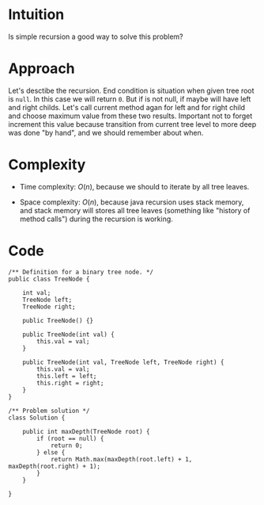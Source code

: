 # Intuition

Is simple recursion a good way to solve this problem?

# Approach

Let's desctibe the recursion. End condition is situation when given tree root is ```null```. In this case we will return ```0```. But if is not null, if maybe will have left and right childs. Let's call current method agan for left and for right child and choose maximum value from these two results. Important not to forget increment this value because transition from current tree level to more deep was done "by hand", and we should remember about when.

# Complexity
- Time complexity:
  $O(n)$, because we should to iterate by all tree leaves.

- Space complexity:
  $O(n)$, because java recursion uses stack memory, and stack memory will stores all tree leaves (something like "history of method calls") during the recursion is working.

# Code
```
/** Definition for a binary tree node. */
public class TreeNode {

    int val;
    TreeNode left;
    TreeNode right;

    public TreeNode() {}

    public TreeNode(int val) {
        this.val = val;
    }

    public TreeNode(int val, TreeNode left, TreeNode right) {
        this.val = val;
        this.left = left;
        this.right = right;
    }
}

/** Problem solution */
class Solution {

    public int maxDepth(TreeNode root) {
        if (root == null) {
            return 0;
        } else {
            return Math.max(maxDepth(root.left) + 1, maxDepth(root.right) + 1);
        }
    }
    
}
```